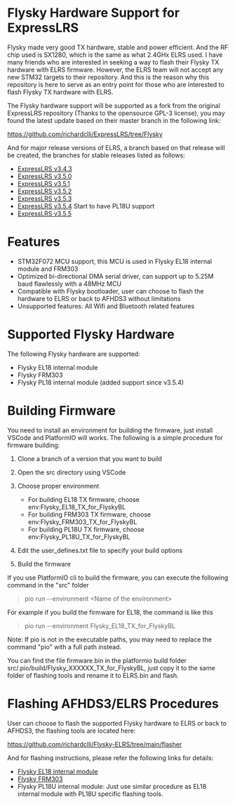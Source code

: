 # Flysky Hardware Support for ExpressLRS
Flysky made very good TX hardware, stable and power efficient.  And the RF chip used is SX1280, which is the same as what 2.4GHx ELRS used.  I have many friends who are interested in seeking a way to flash their Flysky TX hardware with ELRS firmware.  However, the ELRS team will not accept any new STM32 targets to their repository.  And this is the reason why this repository is here to serve as an entry point for those who are interested to flash Flysky TX hardware with ELRS.

The Flysky hardware support will be supported as a fork from the original ExpressLRS repository (Thanks to the opensource GPL-3 license), you may found the latest update based on their master branch in the following link:

https://github.com/richardclli/ExpressLRS/tree/Flysky

And for major release versions of ELRS, a branch based on that release will be created, the branches for stable releases listed as follows:

* [ExpressLRS v3.4.3](https://github.com/richardclli/ExpressLRS/tree/Flysky-v3.4.3)
* [ExpressLRS v3.5.0](https://github.com/richardclli/ExpressLRS/tree/Flysky-v3.5.0)
* [ExpressLRS v3.5.1](https://github.com/richardclli/ExpressLRS/tree/Flysky-v3.5.1)
* [ExpressLRS v3.5.2](https://github.com/richardclli/ExpressLRS/tree/Flysky-v3.5.2)
* [ExpressLRS v3.5.3](https://github.com/richardclli/ExpressLRS/tree/Flysky-v3.5.3)
* [ExpressLRS v3.5.4](https://github.com/richardclli/ExpressLRS/tree/Flysky-v3.5.4) Start to have PL18U support
* [ExpressLRS v3.5.5](https://github.com/richardclli/ExpressLRS/tree/Flysky-v3.5.5)

# Features
* STM32F072 MCU support, this MCU is used in Flysky EL18 internal module and FRM303
* Optimized bi-directional DMA serial driver, can support up to 5.25M baud flawlessly with a 48MHz MCU
* Compatible with Flysky bootloader, user can choose to flash the hardware to ELRS or back to AFHDS3 without limitations
* Unsupported features: All Wifi and Bluetooth related features

# Supported Flysky Hardware

The following Flysky hardware are supported:
* Flysky EL18 internal module
* Flysky FRM303
* Flysky PL18 internal module (added support since v3.5.4)

# Building Firmware

You need to install an environment for building the firmware, just install VSCode and PlatformIO will works.  The following is a simple procedure for firmware building:

1. Clone a branch of a version that you want to build
2. Open the src directory using VSCode
3. Choose proper environment
   * For building EL18 TX firmware, choose env:Flysky_EL18_TX_for_FlyskyBL
   * For building FRM303 TX firmware, choose env:Flysky_FRM303_TX_for_FlyskyBL
   * For building PL18U TX firmware, choose env:Flysky_PL18U_TX_for_FlyskyBL

4. Edit the user_defines.txt file to specify your build options
5. Build the firmware

If you use PlatformIO cli to build the firmware, you can execute the following command in the "src" folder
  > pio run --environment \<Name of the environment\>

For example if you build the firmware for EL18, the command is like this
  > pio run --environment Flysky_EL18_TX_for_FlyskyBL

Note: If pio is not in the executable paths, you may need to replace the command "pio" with a full path instead.

  

You can find the file firmware.bin in the platformio build folder src/.pio/build/Flysky_XXXXXX_TX_for_FlyskyBL, just copy it to the same folder of flashing tools and rename it to ELRS.bin and flash.


# Flashing AFHDS3/ELRS Procedures

User can choose to flash the supported Flysky hardware to ELRS or back to AFHDS3, the flashing tools are located here:

https://github.com/richardclli/Flysky-ELRS/tree/main/flasher

And for flashing instructions, please refer the following links for details:

* [Flysky EL18 internal module](https://github.com/richardclli/Flysky-ELRS/blob/main/docs/EL18-flash.md)
* [Flysky FRM303](https://github.com/richardclli/Flysky-ELRS/blob/main/docs/FRM303-flash.md)
* Flysky PL18U internal module: Just use similar procedure as EL18 internal module with PL18U specific flashing tools.

